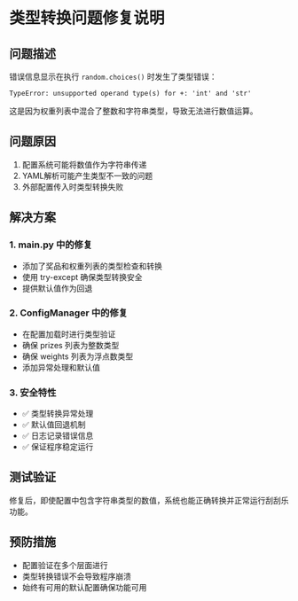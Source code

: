 # 类型转换问题修复说明

## 问题描述
错误信息显示在执行 `random.choices()` 时发生了类型错误：
```
TypeError: unsupported operand type(s) for +: 'int' and 'str'
```

这是因为权重列表中混合了整数和字符串类型，导致无法进行数值运算。

## 问题原因
1. 配置系统可能将数值作为字符串传递
2. YAML解析可能产生类型不一致的问题
3. 外部配置传入时类型转换失败

## 解决方案

### 1. main.py 中的修复
- 添加了奖品和权重列表的类型检查和转换
- 使用 try-except 确保类型转换安全
- 提供默认值作为回退

### 2. ConfigManager 中的修复
- 在配置加载时进行类型验证
- 确保 prizes 列表为整数类型
- 确保 weights 列表为浮点数类型
- 添加异常处理和默认值

### 3. 安全特性
- ✅ 类型转换异常处理
- ✅ 默认值回退机制
- ✅ 日志记录错误信息
- ✅ 保证程序稳定运行

## 测试验证
修复后，即使配置中包含字符串类型的数值，系统也能正确转换并正常运行刮刮乐功能。

## 预防措施
- 配置验证在多个层面进行
- 类型转换错误不会导致程序崩溃
- 始终有可用的默认配置确保功能可用

